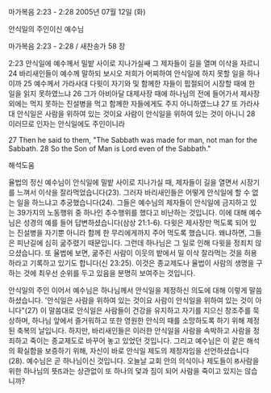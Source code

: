 마가복음 2:23 - 2:28 
2005년 07월 12일 (화)

안식일의 주인이신 예수님



마가복음 2:23 - 2:28 / 새찬송가 58 장


2:23 안식일에 예수께서 밀밭 사이로 지나가실쌔 그 제자들이 길을 열며 이삭을 자르니 24 바리새인들이 예수께 말하되 보시오 저희가 어찌하여 안식일에 하지 못할 일을 하나이까 25 예수께서 가라사대 다윗이 자기와 및 함께한 자들이 핍절되어 시장할 때에 한 일을 읽지 못하였느냐 26 그가 아비아달 대제사장 때에 하나님의 전에 들어가서 제사장 외에는 먹지 못하는 진설병을 먹고 함께한 자들에게도 주지 아니하였느냐 27 또 가라사대 안식일은 사람을 위하여 있는 것이요 사람이 안식일을 위하여 있는 것이 아니니 28 이러므로 인자는 안식일에도 주인이니라

27 Then he said to them, "The Sabbath was made for man, not man for the Sabbath. 28 So the Son of Man is Lord even of the Sabbath."

해석도움





율법의 정신
예수님이 안식일에 밀밭 사이로 지나가실 때, 제자들이 길을 열면서 시장기를 느껴서 이삭을 잘라먹었습니다(23). 그러자 바리새인들은 어떻게 안식일에 할 수 없는 일을 하느냐고 추궁했습니다(24). 그들은 예수님의 제자들이 안식일에 금지하고 있는 39가지의 노동행위 중 하나인 추수행위를 했다고 비난하는 것입니다. 이에 대해 예수님은 성경의 예를 들어 답변하셨습니다(삼상 21:1-6). 다윗은 제사장만 먹도록 되어 있는 진설병을 자기뿐 아니라 함께 한 무리에게까지 주어 먹도록 했습니다. 왜냐하면, 그들은 피난길에 심히 굶주렸기 때문입니다. 그런데 하나님은 그 일로 인해 다윗을 정죄치 않으셨습니다. 또 율법에 보면, 굶주린 사람이 이웃의 밭에서 밀 이삭 잘라먹는 것을 허용하라고 기록하고 있기도 합니다(신 23:25). 이것은 종교제도나 율법이 사람의 생명을 구하는 것에 최우선 순위를 두고 있음을 분명히 보여주는 것입니다.

안식일의 주인
이어서 예수님은 하나님께서 안식일을 제정하신 의도에 대해 이렇게 말씀하셨습니다. '안식일은 사람을 위하여 있는 것이요 사람이 안식일을 위하여 있는 것이 아니다"(27) 이 말씀대로 안식일은 사람들이 건강을 유지하고 자기를 지으신 창조주를 묵상하며, 하나님 앞에서 즐거워하고 또한 영원한 안식의 때를 소망하도록 하기 위해 제정된 축복의 날입니다. 하지만, 바리새인들은 이러한 안식일을 사람을 속박하고 사람을 정죄하고 죽이는 종교제도로 바꾸어 놓고 있었던 것입니다. 그리고 예수님은 이 같은 해석의 확실함을 보증하기 위해, 자신이 바로 안식일 제도의 제정자임을 선언하셨습니다(28). 예수님은 곧 하나님이신 것입니다. 오늘날 교회 안의 의식이나 제도들이 ꡐ사람을 위한 하나님의 뜻ꡑ과는 상관없이 또 하나의 덫과 짐이 되어 사람을 죽이고 있지는 않습니까?